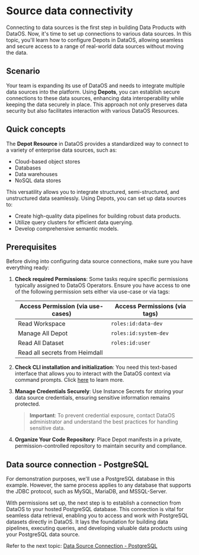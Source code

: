 
# Source data connectivity

Connecting to data sources is the first step in building Data Products with DataOS. Now, it's time to set up connections to various data sources. In this topic, you'll learn how to configure Depots in DataOS, allowing seamless and secure access to a range of real-world data sources without moving the data.

## Scenario

Your team is expanding its use of DataOS and needs to integrate multiple data sources into the platform. Using **Depots**, you can establish secure connections to these data sources, enhancing data interoperability while keeping the data securely in place. This approach not only preserves data security but also facilitates interaction with various DataOS Resources.

## Quick concepts

The **Depot Resource** in DataOS provides a standardized way to connect to a variety of enterprise data sources, such as:

- Cloud-based object stores
- Databases
- Data warehouses
- NoSQL data stores

This versatility allows you to integrate structured, semi-structured, and unstructured data seamlessly. Using Depots, you can set up data sources to:

- Create high-quality data pipelines for building robust data products.
- Utilize query clusters for efficient data querying.
- Develop comprehensive semantic models.

## Prerequisites

Before diving into configuring data source connections, make sure you have everything ready:

1. **Check required Permissions**: Some tasks require specific permissions typically assigned to DataOS Operators. Ensure you have access to one of the following permission sets either via use-case or via tags:

    | **Access Permission (via use-cases)**       | **Access Permissions (via tags)**      |
    |--------------------------------------------|---------------------------------------|
    | Read Workspace                             | `roles:id:data-dev `                  |
    | Manage All Depot                           | `roles:id:system-dev`                   |
    | Read All Dataset                           | `roles:id:user`                      |
    | Read all secrets from Heimdall             |                                |

2. **Check CLI installation and initialization**: You need this text-based interface that allows you to interact with the DataOS context via command prompts. Click [here](/interfaces/cli/) to learn more.

3. **Manage Credentials Securely**: Use Instance Secrets for storing your data source credentials, ensuring sensitive information remains protected.

    > **Important**: To prevent credential exposure, contact DataOS administrator and understand the best practices for handling sensitive data.

4. **Organize Your Code Repository**: Place Depot manifests in a private, permission-controlled repository to maintain security and compliance. 

## Data source connection - PostgreSQL
For demonstration purposes, we'll use a PostgreSQL database in this example. However, the same process applies to any database that supports the JDBC protocol, such as MySQL, MariaDB, and MSSQL-Server.

With permissions set up, the next step is to establish a connection from DataOS to your hosted PostgreSQL database. This connection is vital for seamless data retrieval, enabling you to access and work with PostgreSQL datasets directly in DataOS. It lays the foundation for building data pipelines, executing queries, and developing valuable data products using your PostgreSQL data source.

Refer to the next topic: [Data Source Connection - PostgreSQL](/learn/dp_developer_learn_track/data_source_connectivity/postgres/)
